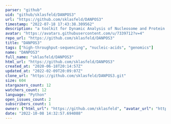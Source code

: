 ```yaml
---
parser: "github"
uid: "github/sklasfeld/DANPOS3"
url: "https://github.com/sklasfeld/DANPOS3"
timestamp: "2022-07-18 17:43:38.309562"
description: "a toolkit for Dynamic Analysis of Nucleosome and Protein Occupancy by Sequencing."
avatar: "https://avatars.githubusercontent.com/u/7339712?v=4"
repo_url: "https://github.com/sklasfeld/DANPOS3"
title: "DANPOS3"
tags: ["high-throughput-sequencing", "nucleic-acids", "genomics"]
name: "DANPOS3"
full_name: "sklasfeld/DANPOS3"
html_url: "https://github.com/sklasfeld/DANPOS3"
created_at: "2020-06-18T20:14:57Z"
updated_at: "2022-02-09T20:09:07Z"
clone_url: "https://github.com/sklasfeld/DANPOS3.git"
size: 604
stargazers_count: 12
watchers_count: 12
language: "Python"
open_issues_count: 2
subscribers_count: 1
owner: {"html_url": "https://github.com/sklasfeld", "avatar_url": "https://avatars.githubusercontent.com/u/7339712?v=4", "login": "sklasfeld", "type": "User"}
date: "2022-10-08 14:32:57.694088"
---
```

